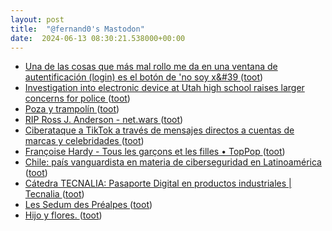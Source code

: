 ```yaml
---
layout: post
title:  "@fernand0's Mastodon"
date:  2024-06-13 08:30:21.538000+00:00
---
```

*  [Una de las cosas que más mal rollo me da en una ventana de autentificación (login) es el botón de &#39;no soy x&#39 ](https://mastodon.social/@fernand0/112608373737949230) ([toot](https://mastodon.social/@fernand0/112608373737949230))
*  [Investigation into electronic device at Utah high school raises larger concerns for police ](https://www.ksl.com/article/50965764/investigation-into-electronic-device-at-utah-high-school-raises-larger-concerns-for-police) ([toot](https://mastodon.social/@fernand0/112608352702387614))
*  [Poza y trampolín ](https://www.flickr.com/photos/fernand0/53762694987) ([toot](https://mastodon.social/@fernand0/112608125093946240))
*  [RIP Ross J. Anderson - net.wars ](https://netwars.pelicancrossing.net/2024/03/31/rip-ross-j-anderson) ([toot](https://mastodon.social/@fernand0/112608072054719535))
*  [Ciberataque a TikTok a través de mensajes directos a cuentas de marcas y celebridades ](https://unaaldia.hispasec.com/2024/06/ciberataque-a-tiktok-a-traves-de-mensajes-directos-a-cuentas-de-marcas-y-celebridades.htm) ([toot](https://mastodon.social/@fernand0/112606654405566558))
*  [Françoise Hardy - Tous les garçons et les filles • TopPop ](https://youtu.be/VlMwDBzwOK) ([toot](https://mastodon.social/@fernand0/112604982411230729))
*  [Chile: país vanguardista en materia de ciberseguridad en Latinoamérica ](https://www.telefonica.com/es/sala-comunicacion/blog/chile-pais-vanguardista-materia-ciberseguridad-latinoamerica) ([toot](https://mastodon.social/@fernand0/112604836544279397))
*  [Cátedra TECNALIA: Pasaporte Digital en productos industriales \| Tecnalia ](https://www.tecnalia.com/agenda/pasaporte-digital-productos-industriale) ([toot](https://mastodon.social/@fernand0/112604608829258191))
*  [Les Sedum des Préalpes ](https://www.cactuspro.com/forum/read.php?1,92142) ([toot](https://mastodon.social/@fernand0/112604382233394293))
*  [Hijo y flores. ](https://avecesunafoto.wordpress.com/2024/06/12/hijo-y-flores) ([toot](https://mastodon.social/@fernand0/112604268349883908))
